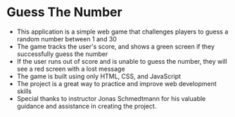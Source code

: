 # Guess The Number

* This application is a simple web game that challenges players to guess a random number between 1 and 30
* The game tracks the user's score, and shows a green screen if they successfully guess the number
* If the user runs out of score and is unable to guess the number, they will see a red screen with a lost message
* The game is built using only HTML, CSS, and JavaScript
* The project is a great way to practice and improve web development skills
* Special thanks to instructor Jonas Schmedtmann for his valuable guidance and assistance in creating the project.
